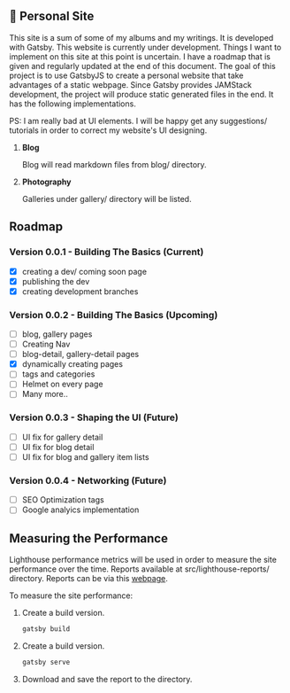 ## 🚀 Personal Site

This site is a sum of some of my albums and my writings. It is developed with Gatsby. This website is currently under development. Things I want to implement on this site at this point is uncertain. I have a roadmap that is given and regularly updated at the end of this document. The goal of this project is to use GatsbyJS to create a personal website that take advantages of a static webpage. Since Gatsby provides JAMStack development, the project will produce static generated files in the end. It has the following implementations.

PS: I am really bad at UI elements. I will be happy get any suggestions/ tutorials in order to correct my website's UI designing.

1. **Blog**

   Blog will read markdown files from blog/ directory.

2. **Photography**

   Galleries under gallery/ directory will be listed.

## Roadmap

### Version 0.0.1 - Building The Basics (Current)

- [x] creating a dev/ coming soon page
- [x] publishing the dev
- [x] creating development branches

### Version 0.0.2 - Building The Basics (Upcoming)

- [ ] blog, gallery pages
- [ ] Creating Nav
- [ ] blog-detail, gallery-detail pages
- [x] dynamically creating pages
- [ ] tags and categories
- [ ] Helmet on every page
- [ ] Many more..

### Version 0.0.3 - Shaping the UI (Future)

- [ ] UI fix for gallery detail
- [ ] UI fix for blog detail
- [ ] UI fix for blog and gallery item lists

### Version 0.0.4 - Networking (Future)

- [ ] SEO Optimization tags
- [ ] Google analyics implementation

## Measuring the Performance

Lighthouse performance metrics will be used in order to measure the site performance over the time. Reports available at src/lighthouse-reports/ directory. Reports can be via this [webpage](https://googlechrome.github.io/lighthouse/viewer/).

To measure the site performance:

1. Create a build version.

    ```sh
    gatsby build
    ```

2. Create a build version.

    ```sh
    gatsby serve
    ```

3. Download and save the report to the directory.
